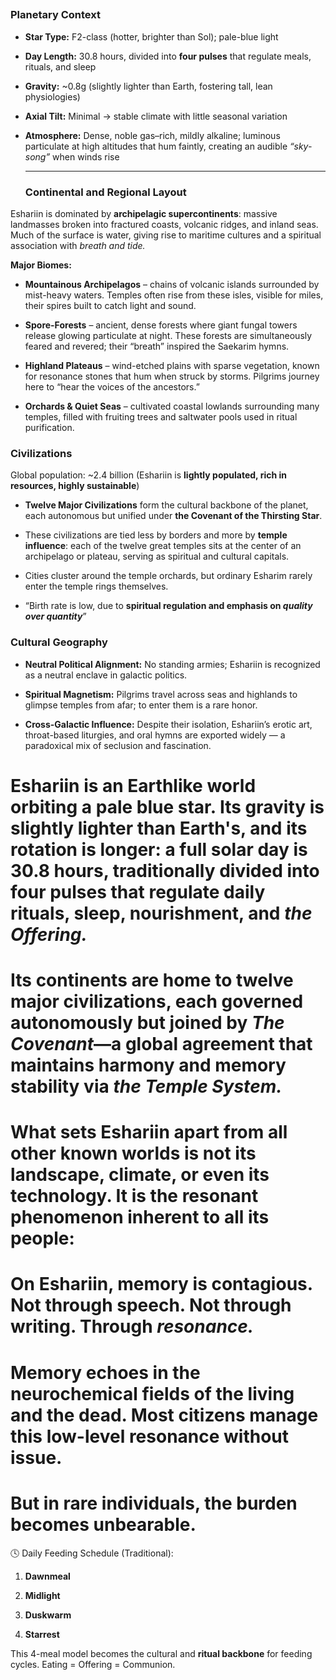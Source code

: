 ## 

### **Planetary Context**

* **Star Type:** F2-class (hotter, brighter than Sol); pale-blue light

* **Day Length:** 30.8 hours, divided into **four pulses** that regulate meals, rituals, and sleep

* **Gravity:** \~0.8g (slightly lighter than Earth, fostering tall, lean physiologies)

* **Axial Tilt:** Minimal → stable climate with little seasonal variation

* **Atmosphere:** Dense, noble gas–rich, mildly alkaline; luminous particulate at high altitudes that hum faintly, creating an audible *“sky-song”* when winds rise

  ---

  ### **Continental and Regional Layout**

Eshariin is dominated by **archipelagic supercontinents**: massive landmasses broken into fractured coasts, volcanic ridges, and inland seas. Much of the surface is water, giving rise to maritime cultures and a spiritual association with *breath and tide.*

**Major Biomes:**

* **Mountainous Archipelagos** – chains of volcanic islands surrounded by mist-heavy waters. Temples often rise from these isles, visible for miles, their spires built to catch light and sound.

* **Spore-Forests** – ancient, dense forests where giant fungal towers release glowing particulate at night. These forests are simultaneously feared and revered; their “breath” inspired the Saekarim hymns.

* **Highland Plateaus** – wind-etched plains with sparse vegetation, known for resonance stones that hum when struck by storms. Pilgrims journey here to “hear the voices of the ancestors.”

* **Orchards & Quiet Seas** – cultivated coastal lowlands surrounding many temples, filled with fruiting trees and saltwater pools used in ritual purification.

### **Civilizations**

Global population: \~2.4 billion (Eshariin is **lightly populated, rich in resources, highly sustainable**)

* **Twelve Major Civilizations** form the cultural backbone of the planet, each autonomous but unified under **the Covenant of the Thirsting Star**.

* These civilizations are tied less by borders and more by **temple influence**: each of the twelve great temples sits at the center of an archipelago or plateau, serving as spiritual and cultural capitals.

* Cities cluster around the temple orchards, but ordinary Esharim rarely enter the temple rings themselves.  
* “Birth rate is low, due to **spiritual regulation and emphasis on *quality over quantity***”

### **Cultural Geography**

* **Neutral Political Alignment:** No standing armies; Eshariin is recognized as a neutral enclave in galactic politics.

* **Spiritual Magnetism:** Pilgrims travel across seas and highlands to glimpse temples from afar; to enter them is a rare honor.

* **Cross-Galactic Influence:** Despite their isolation, Eshariin’s erotic art, throat-based liturgies, and oral hymns are exported widely — a paradoxical mix of seclusion and fascination.

# Eshariin is an Earthlike world orbiting a pale blue star. Its gravity is slightly lighter than Earth's, and its rotation is longer: a full solar day is 30.8 hours, traditionally divided into four pulses that regulate daily rituals, sleep, nourishment, and *the Offering.*

# Its continents are home to twelve major civilizations, each governed autonomously but joined by *The Covenant*—a global agreement that maintains harmony and memory stability via *the Temple System.*

# What sets Eshariin apart from all other known worlds is not its landscape, climate, or even its technology. It is the resonant phenomenon inherent to all its people:

# On Eshariin, memory is contagious.  Not through speech. Not through writing.  Through *resonance.*

# Memory echoes in the neurochemical fields of the living and the dead.  Most citizens manage this low-level resonance without issue.

# But in rare individuals, the burden becomes unbearable.

🕓 Daily Feeding Schedule (Traditional):

1. **Dawnmeal**

2. **Midlight**

3. **Duskwarm**

4. **Starrest**

This 4-meal model becomes the cultural and **ritual backbone** for feeding cycles. Eating \= Offering \= Communion.